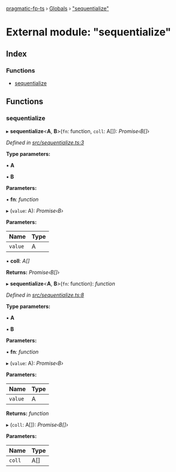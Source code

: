 [pragmatic-fp-ts](../README.md) › [Globals](../globals.md) › ["sequentialize"](_sequentialize_.md)

# External module: "sequentialize"

## Index

### Functions

* [sequentialize](_sequentialize_.md#sequentialize)

## Functions

###  sequentialize

▸ **sequentialize**<**A**, **B**>(`fn`: function, `coll`: A[]): *Promise‹B[]›*

*Defined in [src/sequentialize.ts:3](https://github.com/hermann-p/pragmatic-fp-ts/blob/d50fca4/src/sequentialize.ts#L3)*

**Type parameters:**

▪ **A**

▪ **B**

**Parameters:**

▪ **fn**: *function*

▸ (`value`: A): *Promise‹B›*

**Parameters:**

Name | Type |
------ | ------ |
`value` | A |

▪ **coll**: *A[]*

**Returns:** *Promise‹B[]›*

▸ **sequentialize**<**A**, **B**>(`fn`: function): *function*

*Defined in [src/sequentialize.ts:8](https://github.com/hermann-p/pragmatic-fp-ts/blob/d50fca4/src/sequentialize.ts#L8)*

**Type parameters:**

▪ **A**

▪ **B**

**Parameters:**

▪ **fn**: *function*

▸ (`value`: A): *Promise‹B›*

**Parameters:**

Name | Type |
------ | ------ |
`value` | A |

**Returns:** *function*

▸ (`coll`: A[]): *Promise‹B[]›*

**Parameters:**

Name | Type |
------ | ------ |
`coll` | A[] |
